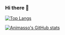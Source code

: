 
### Hi there 👋
[![Top Langs](https://github-readme-stats.vercel.app/api/top-langs/?username=Animasso&langs_count=8)](https://github.com/Animasso/github-readme-stats)
<!-- <picture>
<source 
  srcset="https://github-readme-stats.vercel.app/api?username=Animassso&show_icons=true&theme=dark"
  media="(prefers-color-scheme: dark)"
  bg_color="#42f578"
/>
<source
  srcset="https://github-readme-stats.vercel.app/api?username=Animasso&show_icons=true"
  media="(prefers-color-scheme: light), (prefers-color-scheme: no-preference)"
/>
<img src="https://github-readme-stats.vercel.app/api?username=Animasso&show_icons=true" />
</picture> -->
[![Animasso's GitHub stats](https://github-readme-stats.vercel.app/api?username=Animasso)](https://github.com/Animasso/github-readme-stats)
<!--
**Animasso/Animasso** is a ✨ _special_ ✨ repository because its `README.md` (this file) appears on your GitHub profile.

Here are some ideas to get you started:

- 🔭 I’m currently working on ...
- 🌱 I’m currently learning ...
- 👯 I’m looking to collaborate on ...
- 🤔 I’m looking for help with ...
- 💬 Ask me about ...
- 📫 How to reach me: ...
- 😄 Pronouns: ...
- ⚡ Fun fact: ...
-->
